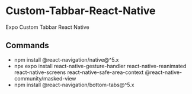 # Custom-Tabbar-React-Native
Expo Custom Tabbar React Native

## Commands

- npm install @react-navigation/native@^5.x
- npx expo install react-native-gesture-handler react-native-reanimated react-native-screens react-native-safe-area-context @react-native-community/masked-view
- npm install @react-navigation/bottom-tabs@^5.x
